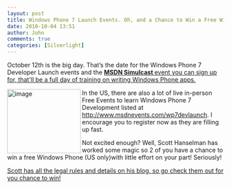 ```yaml
---
layout: post
title: Windows Phone 7 Launch Events. Oh, and a Chance to Win a Free Windows Phone!
date: 2010-10-04 13:51
author: John
comments: true
categories: [Silverlight]
---
```

<p>October 12th is the big day. That’s the date for the Windows Phone 7 Developer Launch events and the <a href="https://msevents.microsoft.com/CUI/WebCastEventDetails.aspx?EventID=1032458870&amp;EventCategory=2&amp;culture=en-US&amp;CountryCode=US"><strong>MSDN Simulcast </strong>event you can sign up for, that'll be a full day of training on writing Windows Phone apps.</a></p>  <p><a href="http://images.johnpapa.net/wp-content/uploads/files/media/image/Windows-Live-Writer/425c754531b3_9701/image_2.png"><img style="background-image: none; border-right-width: 0px; padding-left: 0px; padding-right: 0px; display: inline; float: left; border-top-width: 0px; border-bottom-width: 0px; border-left-width: 0px; padding-top: 0px" title="image" border="0" alt="image" align="left" src="http://images.johnpapa.net/wp-content/uploads/files/media/image/Windows-Live-Writer/425c754531b3_9701/image_thumb.png" width="171" height="149" /></a></p>  <p>In the US, there are also a lot of live in-person Free Events to learn Windows Phone 7 Development listed at <a href="http://www.msdnevents.com/wp7devlaunch">http://www.msdnevents.com/wp7devlaunch</a>. I encourage you to register now as they are filling up fast.</p>  <p>Not excited enough? Well, Scott Hanselman has worked some magic so 2 of you have a chance to win a free Windows Phone (US only)with little effort on your part! Seriously! </p>  <p><a href="http://jpapa.me/cfXBAY">Scott has all the legal rules and details on his blog, so go check them out for you chance to win!</a></p>

